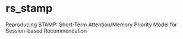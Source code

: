 # rs_stamp
Reproducing STAMP: Short-Term Attention/Memory Priority Model for Session-based Recommendation
